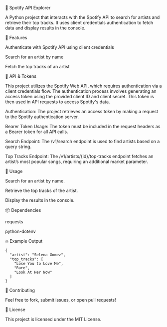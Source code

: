 🎵 Spotify API Explorer

A Python project that interacts with the Spotify API to search for artists and retrieve their top tracks. It uses client credentials authentication to fetch data and display results in the console.

🚀 Features

Authenticate with Spotify API using client credentials

Search for an artist by name

Fetch the top tracks of an artist

🔑 API & Tokens

This project utilizes the Spotify Web API, which requires authentication via a client credentials flow. The authentication process involves generating an access token using the provided client ID and client secret. This token is then used in API requests to access Spotify's data.

Authentication: The project retrieves an access token by making a request to the Spotify authentication server.

Bearer Token Usage: The token must be included in the request headers as a Bearer token for all API calls.

Search Endpoint: The /v1/search endpoint is used to find artists based on a query string.

Top Tracks Endpoint: The /v1/artists/{id}/top-tracks endpoint fetches an artist’s most popular songs, requiring an additional market parameter.

📌 Usage

Search for an artist by name.

Retrieve the top tracks of the artist.

Display the results in the console.

📦 Dependencies

requests

python-dotenv

🔥 Example Output
```
{
  "artist": "Selena Gomez",
  "top_tracks": [
    "Lose You to Love Me",
    "Rare",
    "Look At Her Now"
  ]
}
```

🤝 Contributing

Feel free to fork, submit issues, or open pull requests!

📜 License

This project is licensed under the MIT License.

